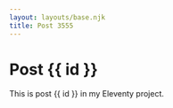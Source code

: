 ```yaml
---
layout: layouts/base.njk
title: Post 3555
---
```


# Post {{ id }}

This is post {{ id }} in my Eleventy project.
